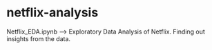 # netflix-analysis

Netflix_EDA.ipynb --> Exploratory Data Analysis of Netflix. Finding out insights from the data.
